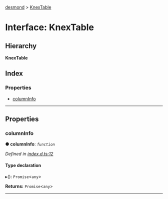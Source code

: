 [desmond](../README.md) > [KnexTable](../interfaces/knextable.md)

# Interface: KnexTable

## Hierarchy

**KnexTable**

## Index

### Properties

* [columnInfo](knextable.md#columninfo)

---

## Properties

<a id="columninfo"></a>

###  columnInfo

**● columnInfo**: *`function`*

*Defined in [index.d.ts:12](https://github.com/AckeeCZ/desmond/blob/6603eee/src/index.d.ts#L12)*

#### Type declaration
▸(): `Promise`<`any`>

**Returns:** `Promise`<`any`>

___

